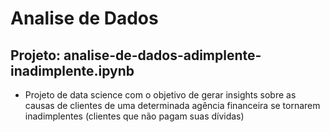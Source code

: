 # Analise de Dados

## Projeto: analise-de-dados-adimplente-inadimplente.ipynb
* Projeto de data science com o objetivo de gerar insights sobre as causas de clientes de uma determinada agência financeira se tornarem inadimplentes (clientes que não pagam suas dívidas)
